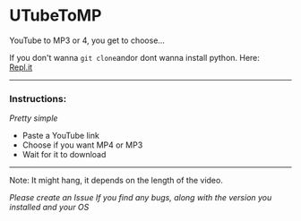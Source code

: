 # UTubeToMP
YouTube to MP3 or 4, you get to choose...

If you don't wanna `git clone`andor dont wanna install python. Here: \
<a href="https://replit.com/@RussianDev/UTubeToMP">Repl.it</a>

---
### Instructions:
*Pretty simple*

- Paste a YouTube link
- Choose if you want MP4 or MP3
- Wait for it to download

---
Note: It might hang, it depends on the length of the video.

*Please create an Issue If you find any bugs, along with the version you installed and your OS*

